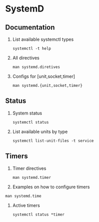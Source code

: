 # SystemD

## Documentation

1. List available systemctl types

    ```
    systemctl -t help
    ```

1. All directives

    ```
    man systemd.diretives
    ```

1. Configs for [unit,socket,timer]

    ```
    man systemd.{unit,socket,timer}
    ```

## Status

1. System status

    ```
    systemctl status
    ```

1. List available units by type

    ```
    systemctl list-unit-files -t service
    ```

## Timers

1. Timer directives

    ```
    man systemd.timer
    ```

1. Examples on how to configure timers

```
man systemd.time
```

1. Active timers

    ```
    systemctl status *timer
    ```
